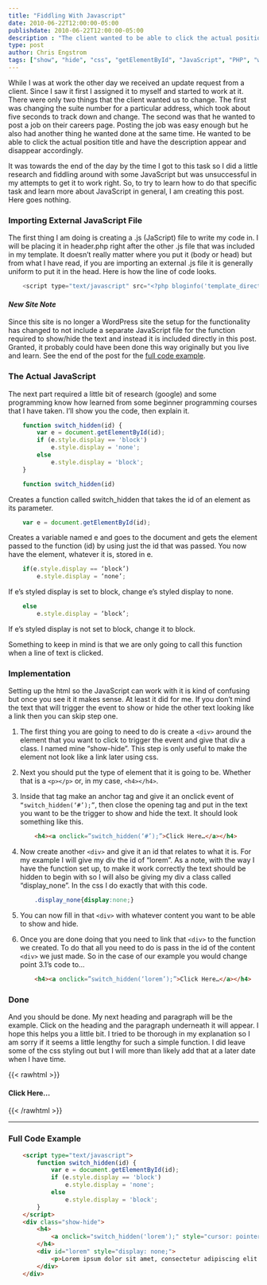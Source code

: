 ```yaml
---
title: "Fiddling With Javascript"
date: 2010-06-22T12:00:00-05:00
publishdate: 2010-06-22T12:00:00-05:00
description : "The client wanted to be able to click the actual position title and have the description appear and disappear accordingly."
type: post
author: Chris Engstrom
tags: ["show", "hide", "css", "getElementById", "JavaScript", "PHP", "web development", "WordPress", "T&S Web Design", "old site",]
---
```


While I was at work the other day we received an update request from a client. Since I saw it first I assigned it to myself and started to work at it. There were only two things that the client wanted us to change. The first was changing the suite number for a particular address, which took about five seconds to track down and change. The second was that he wanted to post a job on their careers page. Posting the job was easy enough but he also had another thing he wanted done at the same time. He wanted to be able to click the actual position title and have the description appear and disappear accordingly.

It was towards the end of the day by the time I got to this task so I did a little research and fiddling around with some JavaScript but was unsuccessful in my attempts to get it to work right. So, to try to learn how to do that specific task and learn more about JavaScript in general, I am creating this post. Here goes nothing.

### Importing External JavaScript File

The first thing I am doing is creating a .js (JaScript) file to write my code in. I will be placing it in header.php right after the other .js file that was included in my template. It doesn’t really matter where you put it (body or head) but from what I have read, if you are importing an external .js file it is generally uniform to put it in the head. Here is how the line of code looks.

``` php
    <script type="text/javascript" src="<?php bloginfo('template_directory'); ?>/js/show-hide.js"></script>
```

#### *New Site Note*

Since this site is no longer a WordPress site the setup for the functionality has changed to not include a separate JavaScript file for the function required to show/hide the text and instead it is included directly in this post. Granted, it probably could have been done this way originally but you live and learn. See the end of the post for the [full code example](#full-code-example).

### The Actual JavaScript

The next part required a little bit of research (google) and some programming know how learned from some beginner programming courses that I have taken. I’ll show you the code, then explain it.

``` javascript
    function switch_hidden(id) {
        var e = document.getElementById(id);
        if (e.style.display == 'block')
            e.style.display = 'none';
        else
            e.style.display = 'block';
    }
```

``` javascript
    function switch_hidden(id)
```
Creates a function called switch_hidden that takes the id of an element as its parameter.

``` javascript
    var e = document.getElementById(id);
```

Creates a variable named e and goes to the document and gets the element passed to the function (id) by using just the id that was passed. You now have the element, whatever it is, stored in e.

``` javascript
    if(e.style.display == ‘block’)
        e.style.display = ‘none’;
```

If e’s styled display is set to block, change e’s styled display to none.

``` javascript
    else
        e.style.display = ‘block’;
```

If e’s styled display is not set to block, change it to block.

Something to keep in mind is that we are only going to call this function when a line of text is clicked.

### Implementation

Setting up the html so the JavaScript can work with it is kind of confusing but once you see it it makes sense. At least it did for me. If you don’t mind the text that will trigger the event to show or hide the other text looking like a link then you can skip step one.

1. The first thing you are going to need to do is create a `<div>` around the element that you want to click to trigger the event and give that div a class. I named mine “show-hide”. This step is only useful to make the element not look like a link later using css.
2. Next you should put the type of element that it is going to be. Whether that is a `<p></p>` or, in my case, `<h4></h4>`.
3. Inside that tag make an anchor tag and give it an onclick event of `“switch_hidden(‘#’);”`, then close the opening tag and put in the text you want to be the trigger to show and hide the text. It should look something like this.

    ``` html
        <h4><a onclick=”switch_hidden(‘#’);”>Click Here…</a></h4>
    ```
4. Now create another `<div>` and give it an id that relates to what it is. For my example I will give my div the id of “lorem”. As a note, with the way I have the function set up, to make it work correctly the text should be hidden to begin with so I will also be giving my div a class called “display_none”. In the css I do exactly that with this code.
    ``` css
        .display_none{display:none;}
    ```
5. You can now fill in that `<div>` with whatever content you want to be able to show and hide.
6. Once you are done doing that you need to link that `<div>` to the function we created. To do that all you need to do is pass in the id of the content `<div>` we just made. So in the case of our example you would change point 3.1’s code to…
    ``` html
        <h4><a onclick=”switch_hidden(‘lorem’);”>Click Here…</a></h4>
    ```

### Done

And you should be done. My next heading and paragraph will be the example. Click on the heading and the paragraph underneath it will appear. I hope this helps you a little bit. I tried to be thorough in my explanation so I am sorry if it seems a little lengthy for such a simple function. I did leave some of the css styling out but I will more than likely add that at a later date when I have time.

{{< rawhtml >}}
<script type="text/javascript">
    function switch_hidden(id) {
        var e = document.getElementById(id);
        if (e.style.display == 'block')
            e.style.display = 'none';
        else
            e.style.display = 'block';
    }
</script>
<div class="show-hide">
    <h4>
        <a onclick="switch_hidden('lorem');" style="cursor: pointer;">Click Here…</a>
    </h4>
    <div id="lorem" style="display: none;">
        <p>Lorem ipsum dolor sit amet, consectetur adipiscing elit. Cras eros turpis, semper eget convallis eget, vehicula vitae odio. Donec vulputate fermentum urna, ultricies volutpat dolor sagittis et. Nullam id massa vitae sem condimentum tristique et in urna. Curabitur sit amet tellus in nisi viverra pretium eget porttitor magna. Mauris ut mi risus, in volutpat lorem. Aliquam erat volutpat. Aliquam eu consectetur lacus. Fusce mattis dictum mollis. Vivamus feugiat velit a lectus mollis interdum. Proin risus tortor, aliquam ut rutrum ac, accumsan vel quam.</p>
    </div>
</div>
{{< /rawhtml >}}

---

### Full Code Example

``` html
    <script type="text/javascript">
        function switch_hidden(id) {
            var e = document.getElementById(id);
            if (e.style.display == 'block')
                e.style.display = 'none';
            else
                e.style.display = 'block';
        }
    </script>
    <div class="show-hide">
        <h4>
            <a onclick="switch_hidden('lorem');" style="cursor: pointer;">Click Here…</a>
        </h4>
        <div id="lorem" style="display: none;">
            <p>Lorem ipsum dolor sit amet, consectetur adipiscing elit. Cras eros turpis, semper eget convallis eget, vehicula vitae odio. Donec vulputate fermentum urna, ultricies volutpat dolor sagittis et. Nullam id massa vitae sem condimentum tristique et in urna. Curabitur sit amet tellus in nisi viverra pretium eget porttitor magna. Mauris ut mi risus, in volutpat lorem. Aliquam erat volutpat. Aliquam eu consectetur lacus. Fusce mattis dictum mollis. Vivamus feugiat velit a lectus mollis interdum. Proin risus tortor, aliquam ut rutrum ac, accumsan vel quam.</p>
        </div>
    </div>
```

